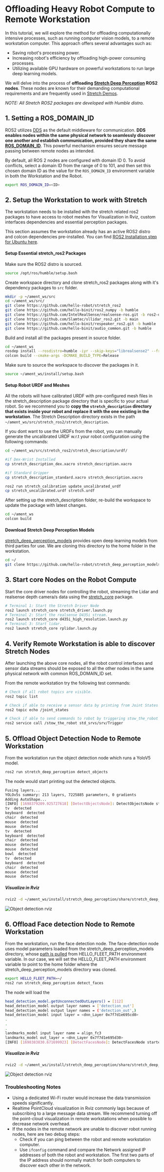 # Offloading Heavy Robot Compute to Remote Workstation 
In this tutorial, we will explore the method for offloading computationally intensive processes, such as running computer vision models, to a remote workstation computer. This approach offers several advantages such as:
- Saving robot's processing power.
- Increasing robot's efficiency by offloading high-power consuming processes. 
- Utilizing available GPU hardware on powerful workstations to run large deep learning models.

We will delve into the process of **offloading [Stretch Deep Perception](https://github.com/hello-robot/stretch_ros2/tree/humble/stretch_deep_perception) ROS2 nodes**. These nodes are known for their demanding computational requirements and are frequently used in [Stretch Demos](https://github.com/hello-robot/stretch_ros2/tree/humble/stretch_demos). 

*NOTE: All Stretch ROS2 packages are developed with Humble distro.*

## 1. Setting a ROS_DOMAIN_ID

ROS2 utilizes [DDS](https://design.ros2.org/articles/ros_on_dds.html) as the default middleware for communication. **DDS enables nodes within the same physical network to seamlessly discover one another and establish communication, provided they share the same [ROS_DOMAIN_ID](https://docs.ros.org/en/humble/Concepts/Intermediate/About-Domain-ID.html)**. This powerful mechanism ensures secure message passing between remote nodes as intended.

By default, all ROS 2 nodes are configured with domain ID 0. To avoid conflicts, select a domain ID from the range of 0 to 101, and then set this chosen domain ID as the value for the `ROS_DOMAIN_ID` environment variable in both the Workstation and the Robot.
```{.bash .shell-prompt}
export ROS_DOMAIN_ID=<ID>
```

## 2. Setup the Workstation to work with Stretch
The workstation needs to be installed with the stretch related ros2 packages to have access to robot meshes for Visualization in Rviz, custom interfaces dependencies and essential perception packages.

This section assumes the workstation already has an active ROS2 distro and colcon dependencies pre-installed.
You can find [ROS2 Installation step for Ubuntu here](https://docs.ros.org/en/humble/Installation/Alternatives/Ubuntu-Install-Binary.html#).


#### Setup Essential stretch_ros2 Packages 

Make sure the ROS2 distro is sourced.
```{.bash .shell-prompt}
source /opt/ros/humble/setup.bash
```

Create workspace directory and clone stretch_ros2 packages along with it's dependency packages to `src` folder.
```{.bash .shell-prompt}
mkdir -p ~/ament_ws/src
cd ~/ament_ws/src/
git clone https://github.com/hello-robot/stretch_ros2
git clone https://github.com/hello-binit/ros2_numpy -b humble
git clone https://github.com/IntelRealSense/realsense-ros.git -b ros2-development
git clone https://github.com/Slamtec/sllidar_ros2.git -b main
git clone https://github.com/hello-binit/respeaker_ros2.git -b humble
git clone https://github.com/hello-binit/audio_common.git -b humble
```

Build and install all the packages present in source folder. 
```{.bash .shell-prompt}
cd ~/ament_ws
rosdep install --rosdistro=humble -iyr --skip-keys="librealsense2" --from-paths src
colcon build --cmake-args -DCMAKE_BUILD_TYPE=Release
```

Make sure to source the workspace to discover the packages in it.
```{.bash .shell-prompt}
source ~/ament_ws/install/setup.bash
```

#### Setup Robot URDF and Meshes
All the robots will have calibrated URDF with pre-configured mesh files in the stretch_description package directory that is specific to your actual robot. So we recommend you to **copy the `stretch_description` directory that exists inside your robot and replace it with the one existing in the workstation**. The Stretch Description directory exists in the path `~/ament_ws/src/stretch_ros2/stretch_description`.

If you dont want to use the URDFs from the robot, you can manually generate the uncalibrated URDF w.r.t your robot configuration using the following commands:
```{.bash .shell-prompt}
cd ~/ament_ws/src/stretch_ros2/stretch_description/urdf/

#if Dex-Wrist Installed
cp stretch_description_dex.xacro stretch_description.xacro

#if Standard Gripper
cp stretch_description_standard.xacro stretch_description.xacro

ros2 run stretch_calibration update_uncalibrated_urdf
cp stretch_uncalibrated.urdf stretch.urdf
```

After setting up the stretch_description folder, re-build the workspace to update the package with latest changes.
```{.bash .shell-prompt}
cd ~/ament_ws
colcon build
```

#### Download Stretch Deep Perception Models
[stretch_deep_perception_models](https://github.com/hello-robot/stretch_deep_perception_models) provides open deep learning models from third parties for use. We are cloning this directory to the home folder in the workstation.
```{.bash .shell-prompt}
cd ~/ 
git clone https://github.com/hello-robot/stretch_deep_perception_models
```


## 3. Start core Nodes on the Robot Compute 
Start the core driver nodes for controlling the robot, streaming the Lidar and realsense depth camera/s data using the [stretch_core](https://github.com/hello-robot/stretch_ros2/tree/humble/stretch_core) package.


```{.bash .shell-prompt}
# Terminal 1: Start the Stretch Driver Node
ros2 launch stretch_core stretch_driver.launch.py
# Terminal 2: Start the realsense D435i stream.
ros2 launch stretch_core d435i_high_resolution.launch.py
# Terminal 3: Start lidar.
ros2 launch stretch_core rplidar.launch.py
```

## 4. Verify Remote Workstation is able to discover Stretch Nodes
After launching the above core nodes, all the robot control interfaces and sensor data streams should be exposed to all the other nodes in the same physical network with common ROS_DOMAIN_ID set.

From the remote workstation try the following test commands:
```{.bash .shell-prompt}
# Check if all robot topics are visible.
ros2 topic list

# Check if able to receive a sensor data by printing from Joint States topic.
ros2 topic echo /joint_states

# Check if able to send commands to robot by triggering stow_the_robot service
ros2 service call /stow_the_robot std_srvs/srv/Trigger
```


## 5. Offload Object Detection Node to Remote Workstation

From the workstation run the object detection node which runs a YoloV5 model.
```{.bash .shell-prompt}
ros2 run stretch_deep_perception detect_objects
```
The node would start printing out the detected objects.
```{.bash .shell-prompt}
Fusing layers... 
YOLOv5s summary: 213 layers, 7225885 parameters, 0 gradients
Adding AutoShape... 
[INFO] [1698379209.925727618] [DetectObjectsNode]: DetectObjectsNode started
tv  detected
keyboard  detected
chair  detected
mouse  detected
mouse  detected
tv  detected
keyboard  detected
chair  detected
mouse  detected
mouse  detected
bowl  detected
tv  detected
keyboard  detected
chair  detected
mouse  detected
mouse  detected
```

##### Visualiza in Rviz
```{.bash .shell-prompt}
rviz2 -d ~/ament_ws/install/stretch_deep_perception/share/stretch_deep_perception/rviz/object_detection.rviz
```
![Object detection rviz](./images/remote_compute_object_detection_viz.png)


## 6. Offload Face  detection Node to Remote Workstation
From the workstation, run the face detection node. The face-detection node uses model parameters loaded from the stretch_deep_perception_models directory, whose [path is pulled]([url](https://github.com/hello-robot/stretch_ros2/blob/humble/stretch_deep_perception/stretch_deep_perception/deep_learning_model_options.py#L5)) from HELLO_FLEET_PATH environment variable. In our case, we will set the HELLO_FLEET_PATH environment variable to point to the home folder where the stretch_deep_perception_models directory was cloned.
```{.bash .shell-prompt}
export HELLO_FLEET_PATH=~/
ros2 run stretch_deep_perception detect_faces
```
The node will load the
```{.bash .shell-prompt}
head_detection_model.getUnconnectedOutLayers() = [112]
head_detection_model output layer names = ['detection_out']
head_detection_model output layer names = ('detection_out',)
head_detection_model input layer = <dnn_Layer 0x7f7d1e695cd0>
.
.
.
landmarks_model input layer name = align_fc3
landmarks_model out_layer = <dnn_Layer 0x7f7d1e695d30>
[INFO] [1698383830.671699923] [DetectFacesNode]: DetectFacesNode started
```

##### Visualiza in Rviz
```{.bash .shell-prompt}
rviz2 -d ~/ament_ws/install/stretch_deep_perception/share/stretch_deep_perception/rviz/face_detection.rviz
```
![Object detection rviz](./images/remote_compute_face_Detect.png)


### Troubleshooting Notes
- Using a dedicated Wi-Fi router would increase the data transmission speeds significantly.
- Realtime PointCloud visualization in Rviz commonly lags because of subscribing to a large message data stream. We recommend turning off the point-cloud visualization in remote workstations when possible to decrease network overhead.
- If the nodes in the remote network are unable to discover robot running nodes, here are two debug steps:
  - Check if you can ping between the robot and remote workstation computer.
  - Use `ifconfig` command and compare the Network assigned IP addresses of both the robot and workstation. The first two parts of the IP address should normally match for both computers to discover each other in the network.







